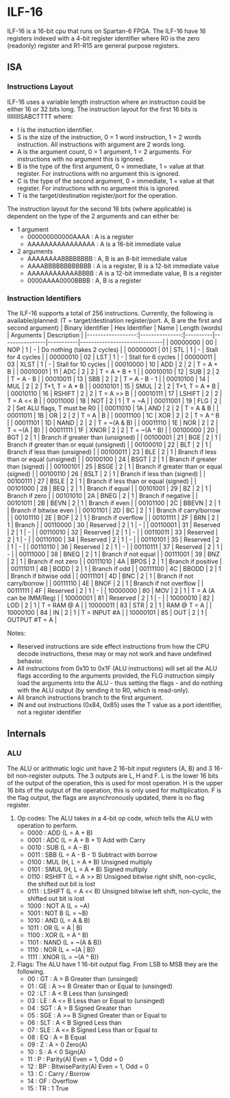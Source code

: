 # ILF-16
ILF-16 is a 16-bit cpu that runs on Spartan-6 FPGA.
The ILF-16 have 16 registers indexed with a 4-bit register identifier where R0 is the zero (readonly) register and R1-R15 are general purpose registers.


## ISA

### Instructions Layout
ILF-16 uses a variable length instruction where an instruction could be either 16 or 32 bits long. The instruction layout for the first 16 bits is IIIIIIIISABCTTTT where:
- I is the instuction identifier.
- S is the size of the instruction, 0 = 1 word instruction, 1 = 2 words instruction.
All instructions with argument are 2 words long.
- A is the argument count, 0 = 1 argument, 1 = 2 arguments. For instructions with no argument this is ignored.
- B is the type of the first argument, 0 = immediate, 1 = value at that register. For instructions with no argument this is ignored.
- C is the type of the second argument, 0 = immediate, 1 = value at that register. For instructions with no argument this is ignored.
- T is the target/destination register/port for the operation.

The instruction layout for the second 16 bits (where applicable) is dependent on the type of the 2 arguments and can either be:
- 1 argument
    - 000000000000AAAA : A is a register
    - AAAAAAAAAAAAAAAA : A is a 16-bit immediate value
- 2 arguments
    - AAAAAAAABBBBBBBB : A, B is an 8-bit immediate value
    - AAAABBBBBBBBBBBB : A is a register, B is a 12-bit immediate value
    - AAAAAAAAAAAABBBB : A is a 12-bit immediate value, B is a register
    - 0000AAAA0000BBBB : A, B is a register

### Instruction Identifiers
The ILF-16 supports a total of 256 instructions. Currently, the following is available/planned:
(T = target/destination register/port. A, B are the first and second argument)
| Binary Identifier | Hex Identifier | Name     | Length (words) | Arguments | Description                  |
|------------------:|---------------:|----------|----------------|-----------|------------------------------|
| 00000000          | 00             | NOP      | 1              | -         | Do nothing (takes 2 cycles)  |
| 00000001          | 01             | STL      | 1              | -         | Stall for 4 cycles           |
| 00000010          | 02             | LST      | 1              | -         | Stall for 6 cycles           |
| 00000011          | 03             | XLST     | 1              | -         | Stall for 10 cycles          |
| 00010000          | 10             | ADD      | 2              | 2         | T = A + B                    |
| 00010001          | 11             | ADC      | 2              | 2         | T = A + B + 1                |
| 00010010          | 12             | SUB      | 2              | 2         | T = A - B                    |
| 00010011          | 13             | SBB      | 2              | 2         | T = A - B - 1                |
| 00010100          | 14             | MUL      | 2              | 2         | T+1, T = A * B               |
| 00010101          | 15             | SMUL     | 2              | 2         | T+1, T = A * B               |
| 00010110          | 16             | RSHIFT   | 2              | 2         | T = A >> B                   |
| 00010111          | 17             | LSHIFT   | 2              | 2         | T = A << B                   |
| 00011000          | 18             | NOT      | 2              | 1         | T = ~A                       |
| 00011001          | 19             | FLG      | 2              | 2         | Set ALU flags, T must be R0  |
| 00011010          | 1A             | AND      | 2              | 2         | T = A & B                    |
| 00011011          | 1B             | OR       | 2              | 2         | T = A | B                    |
| 00011100          | 1C             | XOR      | 2              | 2         | T = A ^ B                    |
| 00011101          | 1D             | NAND     | 2              | 2         | T = ~(A & B)                 |
| 00011110          | 1E             | NOR      | 2              | 2         | T = ~(A | B)                 |
| 00011111          | 1F             | XNOR     | 2              | 2         | T = ~(A ^ B)                 |
| 00100000          | 20             | BGT      | 2              | 1         | Branch if greater than (unsigned) |
| 00100001          | 21             | BGE      | 2              | 1         | Branch if greater than or equal (unsigned) |
| 00100010          | 22             | BLT      | 2              | 1         | Branch if less than (unsigned) |
| 00100011          | 23             | BLE      | 2              | 1         | Branch if less than or equal (unsigned) |
| 00100100          | 24             | BSGT     | 2              | 1         | Branch if greater than (signed) |
| 00100101          | 25             | BSGE     | 2              | 1         | Branch if greater than or equal (signed) |
| 00100110          | 26             | BSLT     | 2              | 1         | Branch if less than (signed) |
| 00100111          | 27             | BSLE     | 2              | 1         | Branch if less than or equal (signed) |
| 00101000          | 28             | BEQ      | 2              | 1         | Branch if equal              |
| 00101001          | 29             | BZ       | 2              | 1         | Branch if zero               |
| 00101010          | 2A             | BNEG     | 2              | 1         | Branch if negative           |
| 00101011          | 2B             | BEVN     | 2              | 1         | Branch if even               |
| 00101100          | 2C             | BBEVN    | 2              | 1         | Branch if bitwise even       |
| 00101101          | 2D             | BC       | 2              | 1         | Branch if carry/borrow       |
| 00101110          | 2E             | BOF      | 2              | 1         | Branch if overflow           |
| 00101111          | 2F             | BRN      | 2              | 1         | Branch                       |
| 00110000          | 30             | Reserved | 2              | 1         | -                            |
| 00110001          | 31             | Reserved | 2              | 1         | -                            |
| 00110010          | 32             | Reserved | 2              | 1         | -                            |
| 00110011          | 33             | Reserved | 2              | 1         | -                            |
| 00110100          | 34             | Reserved | 2              | 1         | -                            |
| 00110101          | 35             | Reserved | 2              | 1         | -                            |
| 00110110          | 36             | Reserved | 2              | 1         | -                            |
| 00110111          | 37             | Reserved | 2              | 1         | -                            |
| 00111000          | 38             | BNEQ     | 2              | 1         | Branch if not equal          |
| 00111001          | 39             | BNZ      | 2              | 1         | Branch if not zero           |
| 00111010          | 4A             | BPOS     | 2              | 1         | Branch if positive           |
| 00111011          | 4B             | BODD     | 2              | 1         | Branch if odd                |
| 00111100          | 4C             | BBODD    | 2              | 1         | Branch if bitwise odd        |
| 00111101          | 4D             | BNC      | 2              | 1         | Branch if not carry/borrow   |
| 00111110          | 4E             | BNOF     | 2              | 1         | Branch if not overflow       |
| 00111111          | 4F             | Reserved | 2              | 1         | -                            |
| 10000000          | 80             | MOV      | 2              | 1         | T = A (A can be IMM/Reg)     |
| 10000001          | 81             | Reserved | 2              | 1         | -                            |
| 10000010          | 82             | LOD      | 2              | 1         | T = RAM @ A                  |
| 10000011          | 83             | STR      | 2              | 1         | RAM @ T = A                  |
| 10000100          | 84             | IN       | 2              | 1         | T = INPUT #A                 |
| 10000101          | 85             | OUT      | 2              | 1         | OUTPUT #T = A                |

Notes: 
- Reserved instructions are side effect instructions from how the CPU decode instructions, these may or may not work and have undefined behavior.
- All instructions from 0x10 to 0x1F (ALU instructions) will set all the ALU flags according to the arguments provided, the FLG instruction simply load the arguments into the ALU - thus setting the flags - and do nothing with the ALU output (by sending it to R0, which is read-only).
- All branch instructions branch to the first argument.
- IN and out instructions (0x84, 0x85) uses the T value as a port identifier, not a register identifier

## Internals

### ALU
The ALU or arithmatic logic unit have 2 16-bit input registers (A, B) and 3 16-bit non-register outputs. The 3 outputs are L, H and F. L is the lower 16 bits of the output of the operation, this is used for most operation. H is the upper 16 bits of the output of the operation, this is only used for multiplication. F is the flag output, the flags are asynchronously updated, there is no flag register.
1. Op codes:
    The ALU takes in a 4-bit op code, which tells the ALU with operation to perform.
    - 0000 : ADD    (L = A + B)
    - 0001 : ADC    (L = A + B + 1) Add with Carry
    - 0010 : SUB    (L = A - B)
    - 0011 : SBB    (L = A - B - 1) Subtract with borrow
    - 0100 : MUL    (H, L = A * B) Unsigned multiply
    - 0101 : SMUL   (H, L = A * B) Signed multiply
    - 0110 : RSHIFT (L = A >> B) Unsigned bitwise right shift, non-cyclic, the shifted out bit is lost
    - 0111 : LSHIFT (L = A << B) Unsigned bitwise left shift, non-cyclic, the shifted out bit is lost
    - 1000 : NOT A  (L = ~A)
    - 1001 : NOT B  (L = ~B)
    - 1010 : AND    (L = A & B)
    - 1011 : OR     (L = A | B)
    - 1100 : XOR    (L = A ^ B)
    - 1101 : NAND   (L = ~(A & B))
    - 1110 : NOR    (L = ~(A | B))
    - 1111 : XNOR   (L = ~(A ^ B))
2. Flags:
    The ALU have 1 16-bit output flag. From LSB to MSB they are the following.
    - 00 : GT   : A > B   Greater than (unsinged)
    - 01 : GE   : A >= B  Greater than or Equal to (unsinged)
    - 02 : LT   : A < B   Less than (unsinged)
    - 03 : LE   : A <= B  Less than or Equal to (unsinged)
    - 04 : SGT  : A > B   Signed Greater than
    - 05 : SGE  : A >= B  Signed Greater than or Equal to
    - 06 : SLT  : A < B   Signed Less than
    - 07 : SLE  : A <= B  Signed Less than or Equal to
    - 08 : EQ   : A = B   Equal
    - 09 : Z    : A = 0   Zero(A)
    - 10 : S    : A < 0   Sign(A)
    - 11 : P    :         Parity(A) Even = 1, Odd = 0
    - 12 : BP   :         BitwiseParity(A) Even = 1, Odd = 0
    - 13 : C    :         Carry / Borrow
    - 14 : OF   :         Overflow
    - 15 : TR   : 1       True
